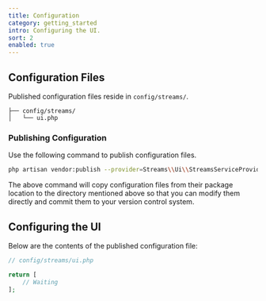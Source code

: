 ```yaml
---
title: Configuration
category: getting_started
intro: Configuring the UI.
sort: 2
enabled: true
---
```


## Configuration Files

Published configuration files reside in `config/streams/`.

``` files
├── config/streams/
│   └── ui.php
```

### Publishing Configuration

Use the following command to publish configuration files.

```bash
php artisan vendor:publish --provider=Streams\\Ui\\StreamsServiceProvider --tag=config
```

The above command will copy configuration files from their package location to the directory mentioned above so that you can modify them directly and commit them to your version control system.

## Configuring the UI

Below are the contents of the published configuration file:

```php
// config/streams/ui.php

return [
    // Waiting
];
```
